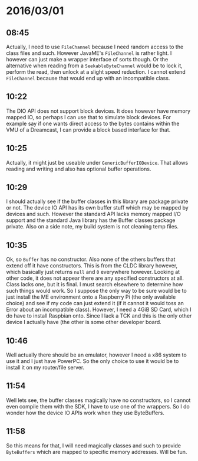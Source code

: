 # 2016/03/01

## 08:45

Actually, I need to use `FileChannel` because I need random access to the class
files and such. However JavaME's `FileChannel` is rather light. I however can
just make a wrapper interface of sorts though. Or the alternative when reading
from a `SeekableByteChannel` would be to lock it, perform the read, then unlock
at a slight speed reduction. I cannot extend `FileChannel` because that would
end up with an incompatible class.

## 10:22

The DIO API does not support block devices. It does however have memory mapped
IO, so perhaps I can use that to simulate block devices. For example say if
one wants direct access to the bytes contains within the VMU of a Dreamcast,
I can provide a block based interface for that.

## 10:25

Actually, it might just be useable under `GenericBufferIODevice`. That allows
reading and writing and also has optional buffer operations.

## 10:29

I should actually see if the buffer classes in this library are package private
or not. The device IO API has its own buffer stuff which may be mapped by
devices and such. However the standard API lacks memory mapped I/O support and
the standard Java library has the Buffer classes package private. Also on a
side note, my build system is not cleaning temp files.

## 10:35

Ok, so `Buffer` has no constructor. Also none of the others buffers that extend
off it have constructors. This is from the CLDC library however, which
basically just returns `null` and `0` everywhere however. Looking at other
code, it does not appear there are any specified constructors at all. Class
lacks one, but it is final. I must search elsewhere to determine how such
things would work. So I suppose the only way to be sure would be to just
install the ME environment onto a Raspberry Pi (the only available choice) and
see if my code can just extend it (if it cannot it would toss an Error about
an incompatible class). However, I need a 4GiB SD Card, which I do have to
install Raspbian onto. Since I lack a TCK and this is the only other device
I actually have (the other is some other developer board.

## 10:46

Well actually there should be an emulator, however I need a x86 system to use
it and I just have PowerPC. So the only choice to use it would be to install it
on my router/file server.

## 11:54

Well lets see, the buffer classes magically have no constructors, so I cannot
even compile them with the SDK, I have to use one of the wrappers. So I do
wonder how the device IO APIs work when they use ByteBuffers.

## 11:58

So this means for that, I will need magically classes and such to provide
`ByteBuffers` which are mapped to specific memory addresses. Will be fun.

